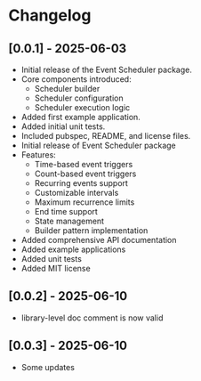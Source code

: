 # Changelog

## [0.0.1] - 2025-06-03

* Initial release of the Event Scheduler package.
* Core components introduced:
  * Scheduler builder
  * Scheduler configuration
  * Scheduler execution logic
* Added first example application.
* Added initial unit tests.
* Included pubspec, README, and license files.
* Initial release of Event Scheduler package
* Features:
  * Time-based event triggers
  * Count-based event triggers
  * Recurring events support
  * Customizable intervals
  * Maximum recurrence limits
  * End time support
  * State management
  * Builder pattern implementation
* Added comprehensive API documentation
* Added example applications
* Added unit tests
* Added MIT license

## [0.0.2] - 2025-06-10

* library-level doc comment is now valid

## [0.0.3] - 2025-06-10

* Some updates